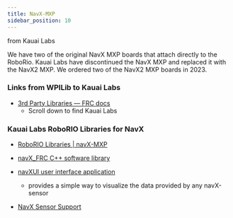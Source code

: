 ```yaml
---
title: NavX-MXP
sidebar_position: 10
---
```

from Kauai Labs

We have two of the original NavX MXP boards that attach directly to the RoboRio. 
Kauai Labs have discontinued the NavX MXP and replaced it with the NavX2 MXP.
We ordered two of the NavX2 MXP boards in 2023.

### Links from WPILib to Kauai Labs
- [3rd Party Libraries — FRC docs](https://docs.wpilib.org/en/stable/docs/software/vscode-overview/3rd-party-libraries.html#libraries)
    * Scroll down to find Kauai Labs

### Kauai Labs RoboRIO Libraries for NavX
- [RoboRIO Libraries | navX-MXP](https://pdocs.kauailabs.com/navx-mxp/software/roborio-libraries/)

- [navX_FRC C++ software library](https://pdocs.kauailabs.com/navx-mxp/software/roborio-libraries/c/)

- [navXUI user interface application](https://pdocs.kauailabs.com/navx-mxp/software/navx-mxp-ui/)
    * provides a simple way to visualize the data provided by any navX-sensor

- [NavX Sensor Support](https://www.kauailabs.com/support/navx-mxp/)